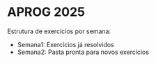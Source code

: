 # APROG 2025

Estrutura de exercícios por semana:

- Semana1: Exercícios já resolvidos
- Semana2: Pasta pronta para novos exercícios
